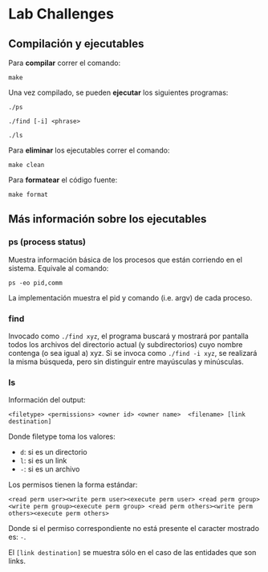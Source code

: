 # Lab Challenges

## Compilación y ejecutables

Para **compilar** correr el comando:

```shell
make
```

Una vez compilado, se pueden **ejecutar** los siguientes programas:

```shell
./ps
```

```shell
./find [-i] <phrase>
```

```shell
./ls
```

Para **eliminar** los ejecutables correr el comando:

```shell
make clean
```

Para **formatear** el código fuente:

```shell
make format
```

## Más información sobre los ejecutables

### ps (process status)

Muestra información básica de los procesos que están corriendo en el sistema. Equivale al comando:

```shell
ps -eo pid,comm
```

La implementación muestra el pid y comando (i.e. argv) de cada proceso.

### find

Invocado como `./find xyz`, el programa buscará y mostrará por pantalla todos los archivos del directorio actual (y subdirectorios) cuyo nombre contenga (o sea igual a) xyz. Si se invoca como `./find -i xyz`, se realizará la misma búsqueda, pero sin distinguir entre mayúsculas y minúsculas.

### ls

Información del output:

```
<filetype> <permissions> <owner id> <owner name>  <filename> [link destination]
```

Donde filetype toma los valores:
- `d`: si es un directorio
- `l`: si es un link
- `-`:  si es un archivo

Los permisos tienen la forma estándar:
```
<read perm user><write perm user><execute perm user> <read perm group><write perm group><execute perm group> <read perm others><write perm others><execute perm others>
```
Donde si el permiso correspondiente no está presente el caracter mostrado es: `-`.

El `[link destination]` se muestra sólo en el caso de las entidades que son links.
